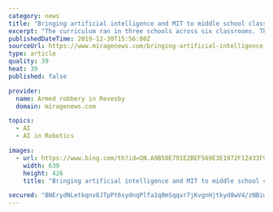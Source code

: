 ```yaml
---
category: news
title: "Bringing artificial intelligence and MIT to middle school classrooms"
excerpt: "The curriculum ran in three schools across six classrooms. The AI curriculum incorporates the work of Blakeley Hoffman Payne, a graduate research assistant in the Personal Robots Group, whose research focuses on the ethics of artificial intelligence and how to teach children to design, use, and think about AI. Students participated in ..."
publishedDateTime: 2019-12-30T15:56:00Z
sourceUrl: https://www.miragenews.com/bringing-artificial-intelligence-and-mit-to-middle-school-classrooms/
type: article
quality: 39
heat: 39
published: false

provider:
  name: Armed robbery in Revesby
  domain: miragenews.com

topics:
  - AI
  - AI in Robotics

images:
  - url: https://www.bing.com/th?id=ON.A9B50E791E2BEF569E3E1972F12433F9
    width: 639
    height: 426
    title: "Bringing artificial intelligence and MIT to middle school classrooms"

secured: "BNErydNLetkqnv8JTpPt6sydnqPlfa1q0mSqqvr7jKvgnHjtkyd8wV4/zNBiwthH77Je14Lm4jvdfpVjJRjbQmOyRAMNwSUkd+cMDKpczu8ZwZBiih49OA0M6H0nvIVJ7In/B7Rsw5YZSQwXDANlwofEp0sZmiEGBFtuM+lzN7cgNmhHpcvF+zt4fUi8TLGbAAZKRtVTUh4+hg5UtzLvM3I8EID5qW3Q997NrPj1NNHV4n6yk7HxEerEc2eIoGM5Pt3Ids7lUs+MjM4QA9pOmA==;9rhadpgOk7ZS2qa3K48oBw=="
---
```



